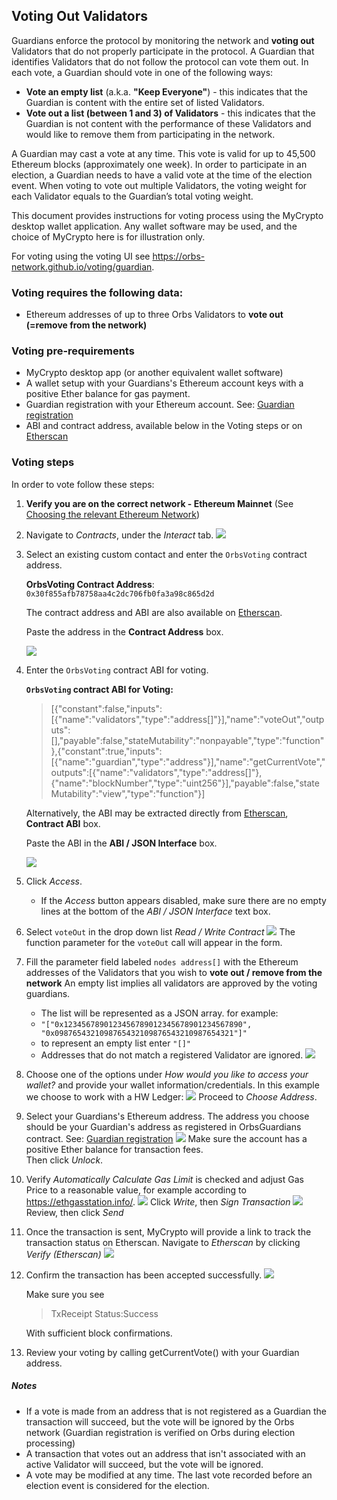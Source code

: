 ## Voting Out Validators

Guardians enforce the protocol by monitoring the network and __voting out__ Validators that do not properly participate in the protocol. A Guardian that identifies Validators that do not follow the protocol can vote them out. 
In each vote, a Guardian should vote in one of the following ways:
* __Vote an empty list__ (a.k.a. __"Keep Everyone"__) - this indicates that the Guardian is content with the entire set of listed Validators.
* __Vote out a list (between 1 and 3) of Validators__ - this indicates that the Guardian is not content with the performance of these Validators and would like to remove them from participating in the network. 

A Guardian may cast a vote at any time. This vote is valid for up to 45,500 Ethereum blocks (approximately one week). In order to participate in an election, a Guardian needs to have a valid vote at the time of the election event. When voting to vote out multiple Validators, the voting weight for each Validator equals to the Guardian’s total voting weight.

This document provides instructions for voting process using the MyCrypto desktop wallet application.
Any wallet software may be used, and the choice of MyCrypto here is for illustration only.

For voting using the voting UI see https://orbs-network.github.io/voting/guardian.

### Voting requires the following data:
- Ethereum addresses of up to three Orbs Validators to **vote out (=remove from the network)**

### Voting pre-requirements
 - MyCrypto desktop app (or another equivalent wallet software)
 - A wallet setup with your Guardians's Ethereum account keys with a positive Ether balance for gas payment.
 - Guardian registration with your Ethereum account. See: [Guardian registration](./guardian_registration.md)
 - ABI and contract address, available below in the Voting steps or on [Etherscan][1]


### Voting steps

In order to vote follow these steps:

1. **Verify you are on the correct network - Ethereum Mainnet** (See [Choosing the relevant Ethereum Network](./choosing_the_network.md))
1. Navigate to *Contracts*, under the *Interact* tab.
![](./voting_1.png)
1. Select an existing custom contact and enter the `OrbsVoting` contract address. 
   
    **OrbsVoting Contract Address**: `0x30f855afb78758aa4c2dc706fb0fa3a98c865d2d`
  
    The contract address and ABI are also available on [Etherscan][1].

    Paste the address in the **Contract Address** box.

    ![](./voting_2a.png)

1. Enter the `OrbsVoting` contract ABI for voting.
   
   **`OrbsVoting` contract ABI for Voting:**

   > [{"constant":false,"inputs":[{"name":"validators","type":"address[]"}],"name":"voteOut","outputs":[],"payable":false,"stateMutability":"nonpayable","type":"function"},{"constant":true,"inputs":[{"name":"guardian","type":"address"}],"name":"getCurrentVote","outputs":[{"name":"validators","type":"address[]"},{"name":"blockNumber","type":"uint256"}],"payable":false,"stateMutability":"view","type":"function"}]

    Alternatively, the ABI may be extracted directly from [Etherscan][1], **Contract ABI** box.
  
    Paste the ABI in the **ABI / JSON Interface** box.

    ![](../instructions/voting_2.png)

1. Click *Access*.
   * If the *Access* button appears disabled, make sure there are no empty lines at the bottom of the *ABI / JSON Interface* text box.
1. Select `voteOut` in the drop down list *Read / Write Contract*
![](./voting_3.png)
The function parameter for the `voteOut` call will appear in the form.
1. Fill the parameter field labeled `nodes address[]`
with the Ethereum addresses of the Validators that you wish to **vote out / remove from the network**
An empty list implies all validators are approved by the voting guardians.
    - The list will be represented as a JSON array. for example:
    - `"["0x1234567890123456789012345678901234567890", "0x0987654321098765432109876543210987654321"]"`
    - to represent an empty list enter `"[]"`
    - Addresses that do not match a registered Validator are ignored.
![](./voting_4.png)
1. Choose one of the options under *How would you like to access your wallet?*
and provide your wallet information/credentials.
In this example we choose to work with a HW Ledger:
![](../instructions/voting_5a.png)
Proceed to *Choose Address*. 
1. Select your Guardians's Ethereum address. 
The address you choose should be your Guardian's address as registered in OrbsGuardians contract. See: [Guardian registration](./guardian_registration.md)
![](../instructions/voting_5.png)
Make sure the account has a positive Ether balance for transaction fees.
    <br> Then click *Unlock*. 

1.  Verify *Automatically Calculate Gas Limit* is checked and adjust Gas Price to a
reasonable value, for example according to https://ethgasstation.info/.
![](./voting_6.png)
Click *Write*, then *Sign Transaction* 
![](./voting_8.png)
Review, then click *Send*

1. Once the transaction is sent, MyCrypto will provide a link to track the transaction status on Etherscan.
Navigate to *Etherscan* by clicking *Verify (Etherscan)*
![](./voting_10.png)

1. Confirm the transaction has been accepted successfully.
![](./voting_11.png)
 
    Make sure you see 
    > TxReceipt Status:Success
    
    With sufficient block confirmations.

1. Review your voting by calling getCurrentVote() with your Guardian address.

[1]: https://etherscan.io/address/0x30f855afb78758aa4c2dc706fb0fa3a98c865d2d#code

##### Notes
* If a vote is made from an address that is not registered as a Guardian the transaction will succeed, but the vote will be ignored by the Orbs network (Guardian registration is verified on Orbs during election processing)
* A transaction that votes out an address that isn't associated with an active Validator will succeed, but the vote will be ignored.
* A vote may be modified at any time. The last vote recorded before an election event is considered for the election.
